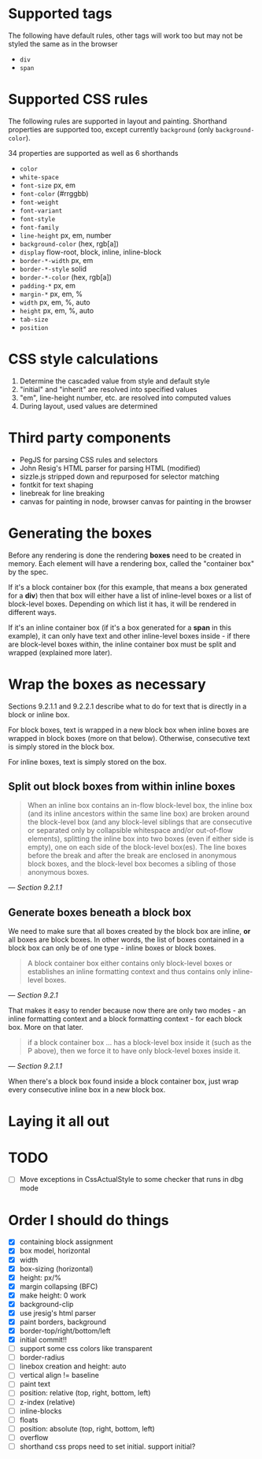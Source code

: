 # Supported tags

The following have default rules, other tags will work too but may not be styled
the same as in the browser

  * `div`
  * `span`

# Supported CSS rules

The following rules are supported in layout and painting. Shorthand properties
are supported too, except currently `background` (only `background-color`).

34 properties are supported as well as 6 shorthands

* `color`
* `white-space`
* `font-size` px, em
* `font-color` (#rrggbb)
* `font-weight`
* `font-variant`
* `font-style`
* `font-family`
* `line-height` px, em, number
* `background-color` (hex, rgb[a])
* `display` flow-root, block, inline, inline-block
* `border-*-width` px, em
* `border-*-style` solid
* `border-*-color` (hex, rgb[a])
* `padding-*` px, em
* `margin-*` px, em, %
* `width` px, em, %, auto
* `height` px, em, %, auto
* `tab-size`
* `position`

# CSS style calculations

1. Determine the cascaded value from style and default style
2. "initial" and "inherit" are resolved into specified values
3. "em", line-height number, etc. are resolved into computed values
4. During layout, used values are determined

# Third party components

* PegJS for parsing CSS rules and selectors
* John Resig's HTML parser for parsing HTML (modified)
* sizzle.js stripped down and repurposed for selector matching
* fontkit for text shaping
* linebreak for line breaking
* canvas for painting in node, browser canvas for painting in the browser

# Generating the boxes

Before any rendering is done the rendering **boxes** need to be created in
memory. Each element will have a rendering box, called the "container box" by
the spec.

If it's a block container box (for this example, that means a box generated for
a **div**) then that box will either have a list of inline-level boxes or a list
of block-level boxes. Depending on which list it has, it will be rendered in
different ways.

If it's an inline container box (if it's a box generated for a **span** in this
example), it can only have text and other inline-level boxes inside - if there
are block-level boxes within, the inline container box must be split and wrapped
(explained more later).

# Wrap the boxes as necessary

Sections 9.2.1.1 and 9.2.2.1 describe what to do for text that is directly in a block or inline box.

For block boxes, text is wrapped in a new block box when inline boxes are wrapped
in block boxes (more on that below). Otherwise, consecutive text is simply stored
in the block box.

For inline boxes, text is simply stored on the box.

## Split out block boxes from within inline boxes

> When an inline box contains an in-flow block-level box, the inline box (and
> its inline ancestors within the same line box) are broken around the block-level
> box (and any block-level siblings that are consecutive or separated only by
> collapsible whitespace and/or out-of-flow elements), splitting the inline box
> into two boxes (even if either side is empty), one on each side of the
> block-level box(es). The line boxes before the break and after the break are
> enclosed in anonymous block boxes, and the block-level box becomes a sibling of
> those anonymous boxes.

*&mdash; Section 9.2.1.1*

## Generate boxes beneath a block box

We need to make sure that all boxes created by the block box are inline, **or**
all boxes are block boxes. In other words, the list of boxes contained in a
block box can only be of one type - inline boxes or block boxes.

> A block container box either contains only block-level boxes or establishes
> an inline formatting context and thus contains only inline-level boxes.

*&mdash; Section 9.2.1*

That makes it easy to render because now there are only two modes - an inline
formatting context and a block formatting context - for each block box. More
on that later.

> if a block container box &hellip; has a block-level box inside it (such as
> the P above), then we force it to have only block-level boxes inside it.

*&mdash; Section 9.2.1.1*

When there's a block box found inside a block container box, just wrap every
consecutive inline box in a new block box.

# Laying it all out

# TODO

- [ ] Move exceptions in CssActualStyle to some checker that runs in dbg mode

# Order I should do things

- [x] containing block assignment
- [x] box model, horizontal
- [x] width
- [x] box-sizing (horizontal)
- [x] height: px/%
- [x] margin collapsing (BFC)
- [x] make height: 0 work
- [x] background-clip
- [x] use jresig's html parser
- [x] paint borders, background
- [x] border-top/right/bottom/left
- [x] initial commit!!
- [ ] support some css colors like transparent
- [ ] border-radius
- [ ] linebox creation and height: auto
- [ ] vertical align != baseline
- [ ] paint text
- [ ] position: relative (top, right, bottom, left)
- [ ] z-index (relative)
- [ ] inline-blocks
- [ ] floats
- [ ] position: absolute (top, right, bottom, left)
- [ ] overflow
- [ ] shorthand css props need to set initial. support initial?
